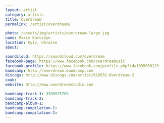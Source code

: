```yaml
---
layout: artist
category: artists
title: Overdream
permalink: /artist/overdream/

photo: /assets/img/artists/overdream-large.jpg
name: Maxim Kurushyn
location: Kyiv, Ukraine
about: 

soundcloud: https://soundcloud.com/overdream
facebook-page: https://www.facebook.com/overdreamusic
facebook-profile: https://www.facebook.com/profile.php?id=1035909123
bandcamp: http://overdream.bandcamp.com
discogs: http://www.discogs.com/artist/619531-Overdream-2
coub: 
website: http://www.overdreamstudio.com

bandcamp-track-1: 3390975789
bandcamp-track-2: 
bandcamp-album-1: 
bandcamp-compilation-1: 
bandcamp-compilation-2: 
---
```


